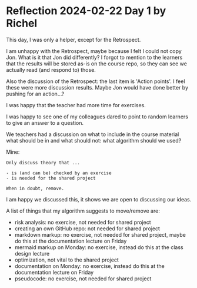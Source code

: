 # Reflection 2024-02-22 Day 1 by Richel

This day, I was only a helper, except for the Retrospect.

I am unhappy with the Retrospect, maybe because I felt I could
not copy Jon. What is it that Jon did differently?
I forgot to mention to the learners that the results will be
stored as-is on the course repo, so they can see we actually
read (and respond to) those. 

Also the discussion of the Retrospect: the last item is 'Action points'.
I feel these were more discussion results. Maybe Jon would have
done better by pushing for an action...?

I was happy that the teacher had more time for exercises.

I was happy to see one of my colleagues dared to point to random learners
to give an answer to a question.

We teachers had a discussion on what to include in the course material
what should be in and what should not: what algorithm should we used?

Mine:

```
Only discuss theory that ...

- is (and can be) checked by an exercise
- is needed for the shared project

When in doubt, remove.
```

I am happy we discussed this, it shows we are open to discussing our ideas.

A list of things that my algorithm suggests to move/remove are:

- risk analysis: no exercise, not needed for shared project
- creating an own GitHub repo: not needed for shared project
- markdown markup: no exercise, not needed for shared project,
  maybe do this at the documentation lecture on Friday
- mermaid markup on Monday: no exercise, 
  instead do this at the class design lecture
- optimization, not vital to the shared project
- documentation on Monday: no exercise, 
  instead do this at the documentation lecture on Friday
- pseudocode: no exercise, not needed for shared project
